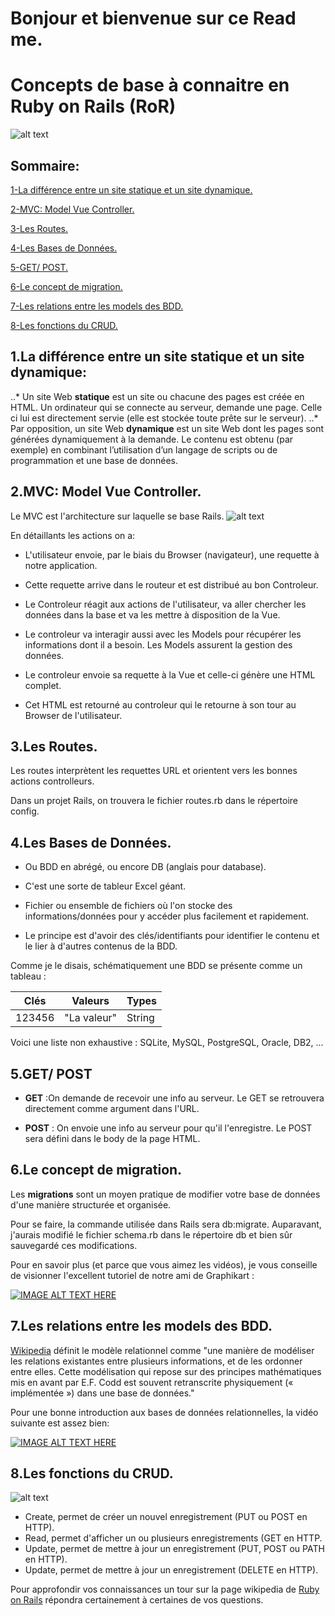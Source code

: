 # Bonjour et bienvenue sur ce Read me. #

# Concepts de base à connaitre en Ruby on Rails (RoR) #

![alt text](https://www.google.fr/url?sa=i&rct=j&q=&esrc=s&source=images&cd=&cad=rja&uact=8&ved=0ahUKEwj38sjg9P3YAhVEzRQKHR4qBwYQjRwIBw&url=https%3A%2F%2Fwebsitehostreview.com%2Ffaq%2Fwhat-is-ruby-on-rails%2F&psig=AOvVaw3zJE2KW9qRLTlE7_unc9p2&ust=1517340703045555"RoR")

## Sommaire: ##
[1-La différence entre un site statique et un site dynamique.](#SD) 

[2-MVC: Model Vue Controller.](#MVC) 

[3-Les Routes.](#Routes) 

[4-Les Bases de Données.](#DB) 

[5-GET/ POST.](#GP) 

[6-Le concept de migration.](#Mig) 

[7-Les relations entre les models des BDD.](#BDD)

[8-Les fonctions du CRUD.](#CRUD) 


## <a name="SD">1.La différence entre un site statique et un site dynamique:</a> ##
..* Un site Web __statique__ est un site ou chacune des pages est créée en HTML. Un ordinateur qui se connecte au serveur, demande une page. Celle ci lui est directement servie (elle est stockée toute prête sur le serveur).
..* Par opposition, un site Web __dynamique__ est un site Web dont les pages sont générées dynamiquement à la demande.
Le contenu est obtenu (par exemple) en combinant l’utilisation d’un langage de scripts ou de programmation et une base de données.


## <a name="MVC">2.MVC: Model Vue Controller.</a> ##
Le MVC est l'architecture sur laquelle se base Rails.
![alt text](https://image.slidesharecdn.com/rubyror-140609115622-phpapp01/95/ruby-on-rails-penetration-testing-5-638.jpg?cb=1402316148 "Architecture Rails")

En détaillants les actions on a:

  * L'utilisateur envoie, par le biais du Browser (navigateur), une requette à notre application.

  * Cette requette arrive dans le routeur et est distribué au bon Controleur. 

  * Le Controleur réagit aux actions de l'utilisateur, va aller chercher les données dans la base et va les mettre à disposition de la Vue.

  * Le controleur va interagir aussi avec les Models pour récupérer les informations dont il a besoin. Les Models assurent la gestion des données.

  * Le controleur envoie sa requette à la Vue et celle-ci génère une HTML complet.

  * Cet HTML est retourné au controleur qui le retourne à son tour au Browser de l'utilisateur.  
 

## <a name="Routes">3.Les Routes.</a> ##

Les routes interprètent les requettes URL et orientent vers les bonnes actions controlleurs.

Dans un projet Rails, on trouvera le fichier routes.rb dans le répertoire config.


## <a name="DB">4.Les Bases de Données.</a> ##

  * Ou BDD en abrégé, ou encore DB (anglais pour database).
  
  * C'est une sorte de tableur Excel géant.
  
  * Fichier ou ensemble de fichiers où l'on stocke des informations/données pour y accéder plus facilement et rapidement.
  
  * Le principe est d'avoir des clés/identifiants pour identifier le contenu et le lier à d'autres contenus de la BDD.

 Comme je le disais, schématiquement une BDD se présente comme un tableau :

  |Clés  |Valeurs    |Types |
  |------|-----------|------|
  |123456|"La valeur"|String|

  Voici une liste non exhaustive : SQLite, MySQL, PostgreSQL, Oracle, DB2, ...

## <a name="GP">5.GET/ POST</a> ##

 * __GET__ :On demande de recevoir une info au serveur. Le GET se retrouvera directement comme argument dans l'URL.
    
  * __POST__ : On envoie une info au serveur pour qu'il l'enregistre. Le POST sera défini dans le body de la page HTML.


## <a name="Mig">6.Le concept de migration.</a> ##

Les __migrations__ sont un moyen pratique de modifier votre base de données d'une manière structurée et organisée.

Pour se faire, la commande utilisée dans Rails sera db:migrate. Auparavant, j'aurais modifié le fichier schema.rb dans le répertoire db et bien sûr sauvegardé ces modifications.

Pour en savoir plus (et parce que vous aimez les vidéos), je vous conseille de visionner l'excellent tutoriel de notre ami de Graphikart :

[![IMAGE ALT TEXT HERE](http://img.youtube.com/vi/LBtCqTeJvfg/0.jpg)](http://www.youtube.com/watch?v=LBtCqTeJvfg)


## <a name="BDD">7.Les relations entre les models des BDD.</a> ##

[Wikipedia](https://fr.wikipedia.org/wiki/Mod%C3%A8le_relationnel) définit le modèle relationnel comme "une manière de modéliser les relations existantes entre plusieurs informations, et de les ordonner entre elles. Cette modélisation qui repose sur des principes mathématiques mis en avant par E.F. Codd est souvent retranscrite physiquement (« implémentée ») dans une base de données."

Pour une bonne introduction aux bases de données relationnelles, la vidéo suivante est assez bien:

[![IMAGE ALT TEXT HERE](http://img.youtube.com/vi/4etRfqKF1XE/0.jpg)](http://www.youtube.com/watch?v=4etRfqKF1XE)


## <a name="CRUD">8.Les fonctions du CRUD.</a> ##

![alt text](http://coursework.vschool.io/content/images/2017/06/CRUD.jpg"CRUD")

  * Create, permet de créer un nouvel enregistrement (PUT ou POST en HTTP).
  * Read, permet d'afficher un ou plusieurs enregistrements (GET en HTTP.
  * Update, permet de mettre à jour un enregistrement (PUT, POST ou PATH en HTTP).
  * Update, permet de mettre à jour un enregistrement (DELETE en HTTP).

Pour approfondir vos connaissances un tour sur la page wikipedia de [Ruby on Rails](https://fr.wikipedia.org/wiki/Ruby_on_Rails) répondra certainement à certaines de vos questions.


